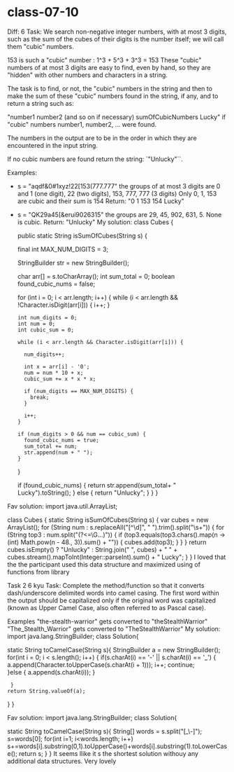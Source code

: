 # class-07-10
Diff: 6 
Task: 
We search non-negative integer numbers, with at most 3 digits, such as the sum of the cubes of their digits is the number itself; we will call them "cubic" numbers.

153 is such a "cubic" number : 1^3 + 5^3 + 3^3 = 153
These "cubic" numbers of at most 3 digits are easy to find, even by hand, so they are "hidden" with other numbers and characters in a string.

The task is to find, or not, the "cubic" numbers in the string and then to make the sum of these "cubic" numbers found in the string, if any, and to return a string such as:

"number1 number2 (and so on if necessary) sumOfCubicNumbers Lucky" 
if "cubic" numbers number1, number2, ... were found.

The numbers in the output are to be in the order in which they are encountered in the input string.

If no cubic numbers are found return the string: `"Unlucky"``.

Examples:
 - s = "aqdf&0#1xyz!22[153(777.777" 
   the groups of at most 3 digits are 0 and 1 (one digit), 22 (two digits), 153, 777, 777 (3 digits)
   Only 0, 1, 153 are cubic and their sum is 154
   Return: "0 1 153 154 Lucky"

- s = "QK29a45[&erui9026315"
  the groups are 29, 45, 902, 631, 5. None is cubic.
  Return: "Unlucky"
My solution: 
class Cubes {
  
  public static String isSumOfCubes(String s) {

    final int MAX_NUM_DIGITS = 3;

    StringBuilder str = new StringBuilder();
 
    char arr[] = s.toCharArray();
    int sum_total = 0;
    boolean found_cubic_nums = false;

    for (int i = 0; i < arr.length; i++) {
      while (i < arr.length && !Character.isDigit(arr[i])) {
        i++;
      }

      int num_digits = 0;
      int num = 0;
      int cubic_sum = 0;

      while (i < arr.length && Character.isDigit(arr[i])) {

        num_digits++;

        int x = arr[i] - '0';
        num = num * 10 + x;
        cubic_sum += x * x * x;

        if (num_digits == MAX_NUM_DIGITS) {
          break;
        }

        i++;
      }

      if (num_digits > 0 && num == cubic_sum) {
        found_cubic_nums = true;
        sum_total += num;
        str.append(num + " ");
      }
    }

    if (found_cubic_nums) {
      return str.append(sum_total+ " Lucky").toString();
    } else {
      return "Unlucky";
    }
  }
}

Fav solution: 
import java.util.ArrayList;

class Cubes {
  static String isSumOfCubes(String s) {
    var cubes = new ArrayList<String>();
    for (String num : s.replaceAll("[^\\d]", " ").trim().split("\\s+")) {
      for (String top3 : num.split("(?<=\\G...)")) {
        if (top3.equals(top3.chars().map(n -> (int) Math.pow(n - 48., 3)).sum() + "")) {
          cubes.add(top3);
        }
      }
    }
    return cubes.isEmpty() ? "Unlucky" : String.join(" ", cubes) + " " + cubes.stream().mapToInt(Integer::parseInt).sum() + " Lucky";
  }
}
I loved that the the participant used this data structure and maximized using of functions from library

Task 2 6 kyu
Task: Complete the method/function so that it converts dash/underscore delimited words into camel casing. The first word within the output should be capitalized only if the original word was capitalized (known as Upper Camel Case, also often referred to as Pascal case).

Examples
"the-stealth-warrior" gets converted to "theStealthWarrior"
"The_Stealth_Warrior" gets converted to "TheStealthWarrior"
My solution: 
import java.lang.StringBuilder;
class Solution{

  static String toCamelCase(String s){
     StringBuilder a = new StringBuilder();
     for(int i = 0; i < s.length(); i++) {
          if(s.charAt(i) == '-' || s.charAt(i) == '_') {
             a.append(Character.toUpperCase(s.charAt(i + 1))); 
             i++;
             continue;      
          }else {
             a.append(s.charAt(i));
          }
       
      
       
     }
    return String.valueOf(a);
  }
}

Fav solution: 
import java.lang.StringBuilder;
class Solution{

  static String toCamelCase(String s){
    String[] words = s.split("[_\\-]");
    s=words[0];
    for(int i=1; i<words.length; i++)
      s+=words[i].substring(0,1).toUpperCase()+words[i].substring(1).toLowerCase();
    return s;
  }
}
It seems llike it s the shortest solution withouy any additional data structures. Very lovely 
